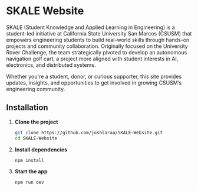 # SKALE Website

SKALE (Student Knowledge and Applied Learning in Engineering) is a student-led initiative at California State University San Marcos (CSUSM) that empowers engineering students to build real-world skills through hands-on projects and community collaboration. Originally focused on the University Rover Challenge, the team strategically pivoted to develop an autonomous navigation golf cart, a project more aligned with student interests in AI, electronics, and distributed systems.

Whether you're a student, donor, or curious supporter, this site provides updates, insights, and opportunities to get involved in growing CSUSM’s engineering community.

## Installation

1. **Clone the project**

   ```sh
   git clone https://github.com/joshlaraa/SKALE-Website.git
   cd SKALE-Website

   ```

2. **Install dependencies**

   ```sh
   npm install

   ```

3. **Start the app**
   ```sh
   npm run dev
   ```
